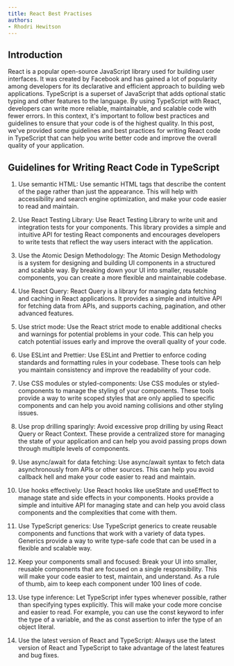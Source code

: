 ```yaml
---
title: React Best Practises 
authors: 
- Rhodri Hewitson
---
```


## Introduction

React is a popular open-source JavaScript library used for building user interfaces. It was created by Facebook and has gained a lot of popularity among developers for its declarative and efficient approach to building web applications. TypeScript is a superset of JavaScript that adds optional static typing and other features to the language. By using TypeScript with React, developers can write more reliable, maintainable, and scalable code with fewer errors. In this context, it's important to follow best practices and guidelines to ensure that your code is of the highest quality. In this post, we've provided some guidelines and best practices for writing React code in TypeScript that can help you write better code and improve the overall quality of your application.

## Guidelines for Writing React Code in TypeScript

1. Use semantic HTML: Use semantic HTML tags that describe the content of the page rather than just the appearance. This will help with accessibility and search engine optimization, and make your code easier to read and maintain.

1. Use React Testing Library: Use React Testing Library to write unit and integration tests for your components. This library provides a simple and intuitive API for testing React components and encourages developers to write tests that reflect the way users interact with the application.

1. Use the Atomic Design Methodology: The Atomic Design Methodology is a system for designing and building UI components in a structured and scalable way. By breaking down your UI into smaller, reusable components, you can create a more flexible and maintainable codebase.

1. Use React Query: React Query is a library for managing data fetching and caching in React applications. It provides a simple and intuitive API for fetching data from APIs, and supports caching, pagination, and other advanced features.

1. Use strict mode: Use the React strict mode to enable additional checks and warnings for potential problems in your code. This can help you catch potential issues early and improve the overall quality of your code.

1. Use ESLint and Prettier: Use ESLint and Prettier to enforce coding standards and formatting rules in your codebase. These tools can help you maintain consistency and improve the readability of your code.

1. Use CSS modules or styled-components: Use CSS modules or styled-components to manage the styling of your components. These tools provide a way to write scoped styles that are only applied to specific components and can help you avoid naming collisions and other styling issues.

1. Use prop drilling sparingly: Avoid excessive prop drilling by using React Query or React Context. These provide a centralized store for managing the state of your application and can help you avoid passing props down through multiple levels of components.

1. Use async/await for data fetching: Use async/await syntax to fetch data asynchronously from APIs or other sources. This can help you avoid callback hell and make your code easier to read and maintain.

1. Use hooks effectively: Use React hooks like useState and useEffect to manage state and side effects in your components. Hooks provide a simple and intuitive API for managing state and can help you avoid class components and the complexities that come with them.

1. Use TypeScript generics: Use TypeScript generics to create reusable components and functions that work with a variety of data types. Generics provide a way to write type-safe code that can be used in a flexible and scalable way.

1. Keep your components small and focused: Break your UI into smaller, reusable components that are focused on a single responsibility. This will make your code easier to test, maintain, and understand. As a rule of thumb, aim to keep each component under 100 lines of code.

1. Use type inference: Let TypeScript infer types whenever possible, rather than specifying types explicitly. This will make your code more concise and easier to read. For example, you can use the const keyword to infer the type of a variable, and the as const assertion to infer the type of an object literal.

1. Use the latest version of React and TypeScript: Always use the latest version of React and TypeScript to take advantage of the latest features and bug fixes.
